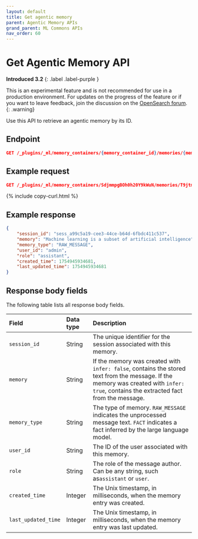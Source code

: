 ```yaml
---
layout: default
title: Get agentic memory
parent: Agentic Memory APIs
grand_parent: ML Commons APIs
nav_order: 60
---
```


# Get Agentic Memory API
**Introduced 3.2**
{: .label .label-purple }

This is an experimental feature and is not recommended for use in a production environment. For updates on the progress of the feature or if you want to leave feedback, join the discussion on the [OpenSearch forum](https://forum.opensearch.org/).    
{: .warning}

Use this API to retrieve an agentic memory by its ID.

## Endpoint

```json
GET /_plugins/_ml/memory_containers/{memory_container_id}/memories/{memory_id}
```

## Example request

```json
GET /_plugins/_ml/memory_containers/SdjmmpgBOh0h20Y9kWuN/memories/T9jtmpgBOh0h20Y91WtZ
```
{% include copy-curl.html %}

## Example response

```json
{
    "session_id": "sess_a99c5a19-cee3-44ce-b64d-6fbdc411c537",
    "memory": "Machine learning is a subset of artificial intelligence",
    "memory_type": "RAW_MESSAGE",
    "user_id": "admin",
    "role": "assistant",
    "created_time": 1754945934681,
    "last_updated_time": 1754945934681
}
```

## Response body fields

The following table lists all response body fields.

| Field               | Data type | Description                                                                              |
| :------------------ | :-------- | :--------------------------------------------------------------------------------------- |
| `session_id`        | String    | The unique identifier for the session associated with this memory.                       |
| `memory`            | String    | If the memory was created with `infer: false`, contains the stored text from the message. If the memory was created with `infer: true`, contains the extracted fact from the message.                                       |
| `memory_type`       | String    | The type of memory. `RAW_MESSAGE` indicates the unprocessed message text. `FACT` indicates a fact inferred by the large language model. |
| `user_id`           | String    | The ID of the user associated with this memory.                                          |
| `role`              | String    | The role of the message author. Can be any string, such as`assistant` or `user`.                      |
| `created_time`      | Integer   | The Unix timestamp, in milliseconds, when the memory entry was created.                  |
| `last_updated_time` | Integer   | The Unix timestamp, in milliseconds, when the memory entry was last updated.             |

